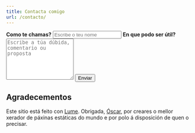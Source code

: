 ```yaml
---
title: Contacta comigo
url: /contacto/
---
```

<form name="contact" method="POST" netlify>
    <label for="name"><strong>Como te chamas?</strong></label>
    <input type="text" name="name" id="name" autocomplete="name" placeholder="Escribe o teu nome" required>
    <label for="message"><strong>En que podo ser útil?</strong></label>
    <textarea name="message" id="message" placeholder="Escribe a túa dúbida, comentario ou proposta" rows="7" required></textarea>
    <button type="submit" name="submit">Enviar</button>
</form>

## Agradecementos

Este sitio está feito con [Lume](https://lume.land/). Obrigada, [Óscar](https://oscarotero.gal/), por creares o mellor xerador de páxinas estáticas do mundo e por polo á disposición de quen o precisar.
